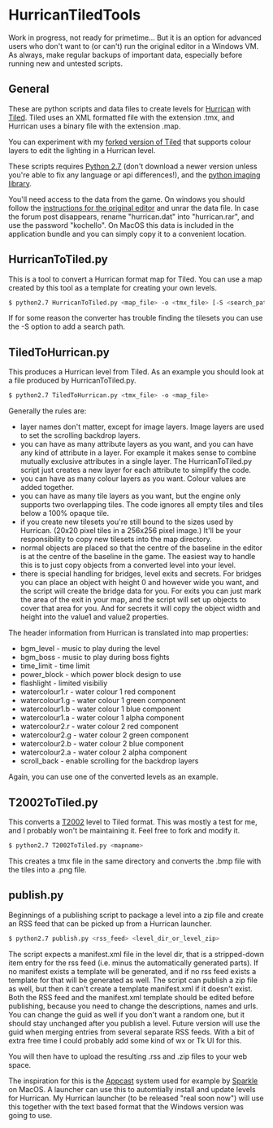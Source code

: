 HurricanTiledTools
==================
Work in progress, not ready for primetime... But it is an option for advanced users who don't want to (or can't) run the 
original editor in a Windows VM. As always, make regular backups of important data, especially before running new and untested
scripts.

General
-------
These are python scripts and data files to create levels for [Hurrican](http://turrican.gamevoice.de/hurrican_site/) with [Tiled](http://www.mapeditor.org/). Tiled uses an XML formatted file with the 
extension .tmx, and Hurrican uses a binary file with the extension .map.

You can experiment with my [forked version of Tiled](http://github.com/JensRestemeier/tiled) that supports colour layers to edit the lighting in a Hurrican level.

These scripts requires [Python 2.7](http://www.python.org/getit/releases/2.7/) (don't download a newer version unless you're able to fix any language or api differences!), and the [python imaging library](http://www.pythonware.com/products/pil/). 

You'll need access to the data from the game. On windows you should follow the [instructions for the original editor](http://www.turrican.gamevoice.de/hurrican_site/forum/showthread.php?id=265)
and unrar the data file. In case the forum post disappears, rename "hurrican.dat" into "hurrican.rar", and use the password "kochello". 
On MacOS this data is included in the application bundle and you can simply copy it to a convenient location.

HurricanToTiled.py
------------------
This is a tool to convert a Hurrican format map for Tiled. You can use a map created by this tool as a template for creating your own levels.

```bash
$ python2.7 HurricanToTiled.py <map_file> -o <tmx_file> [-S <search_path_for_tiles>]
```

If for some reason the converter has trouble finding the tilesets you can use the -S option to add a search path.

TiledToHurrican.py
------------------
This produces a Hurrican level from Tiled. As an example you should look at a file produced by HurricanToTiled.py.

```bash
$ python2.7 TiledToHurrican.py <tmx_file> -o <map_file>
```

Generally the rules are:
- layer names don't matter, except for image layers. Image layers are used to set the scrolling backdrop layers.
- you can have as many attribute layers as you want, and you can have any kind of attribute in a layer. For example it makes sense to combine mutually exclusive attributes in a single layer. The HurricanToTiled.py script just creates a new layer for each attribute to simplify the code.
- you can have as many colour layers as you want. Colour values are added together.
- you can have as many tile layers as you want, but the engine only supports two overlapping tiles. The code ignores all empty tiles and tiles below a 100% opaque tile. 
- if you create new tilesets you're still bound to the sizes used by Hurrican. (20x20 pixel tiles in a 256x256 pixel image.) It'll be your responsibility to copy new tilesets into the map directory.
- normal objects are placed so that the centre of the baseline in the editor is at the centre of the baseline in the game. The easiest way to handle this is to just copy objects from a converted level into your level.
- there is special handling for bridges, level exits and secrets. For bridges you can place an object with height 0 and however wide you want, and the script will create the bridge data for you. For exits you can just mark the area of the exit in your map, and the script will set up objects to cover that area for you. And for secrets it will copy the object width and height into the value1 and value2 properties.

The header information from Hurrican is translated into map properties:
* bgm_level - music to play during the level
* bgm_boss - music to play during boss fights
* time_limit - time limit
* power_block - which power block design to use
* flashlight - limited visibiliy
* watercolour1.r - water colour 1 red component
* watercolour1.g - water colour 1 green component
* watercolour1.b - water colour 1 blue component
* watercolour1.a - water colour 1 alpha component
* watercolour2.r - water colour 2 red component
* watercolour2.g - water colour 2 green component
* watercolour2.b - water colour 2 blue component
* watercolour2.a - water colour 2 alpha component
* scroll_back - enable scrolling for the backdrop layers

Again, you can use one of the converted levels as an example.

T2002ToTiled.py
---------------
This converts a [T2002](http://www.pekaro.de/t2002.html) level to Tiled format. This was mostly a test for me, and I probably won't be maintaining it. Feel free to fork and modify it.

```bash
$ python2.7 T2002ToTiled.py <mapname>
```

This creates a tmx file in the same directory and converts the .bmp file with the tiles into a .png file.

publish.py
----------
Beginnings of a publishing script to package a level into a zip file and create an RSS feed that can be picked up from a Hurrican launcher.

```bash
$ python2.7 publish.py <rss_feed> <level_dir_or_level_zip>
```

The script expects a manifest.xml file in the level dir, that is a stripped-down item entry for the rss feed (i.e. minus the automatically generated parts). If no manifest exists a template will be generated, and if no rss feed exists a template for that will be generated as well. The script can publish a zip file as well, but then it can't create a template manifest.xml if it doesn't exist. Both the RSS feed and the manifest.xml template should be edited before publishing, because you need to change the descriptions, names and urls. You can change the guid as well if you don't want a random one, but it should stay unchanged after you publish a level. Future version will use the guid when merging entries from several separate RSS feeds.
With a bit of extra free time I could probably add some kind of wx or Tk UI for this.

You will then have to upload the resulting .rss and .zip files to your web space. 

The inspiration for this is the [Appcast](http://connectedflow.com/appcasting/) system used for example by [Sparkle](http://sparkle.andymatuschak.org/) on MacOS. A launcher can use this to automtially install
and update levels for Hurrican. My Hurrican launcher (to be released "real soon now") will use this together with the text
based format that the Windows version was going to use.

